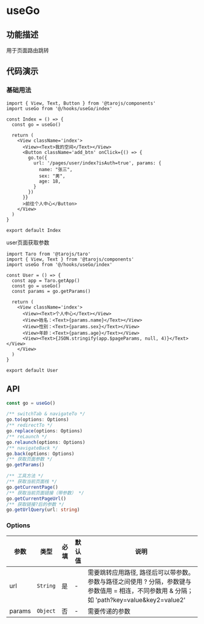 # useGo

## 功能描述
用于页面路由跳转

## 代码演示

### 基础用法

```tsx
import { View, Text, Button } from '@tarojs/components'
import useGo from '@/hooks/useGo/index'

const Index = () => {
  const go = useGo()

  return (
    <View className='index'>
      <View><Text>我的空间</Text></View>
      <Button className='add_btn' onClick={() => {
        go.to({
          url: '/pages/user/index?isAuth=true', params: {
            name: "张三",
            sex: "男",
            age: 18,
          }
        })
      }}
      >前往个人中心</Button>
    </View>
  )
}

export default Index
```
user页面获取参数
```tsx
import Taro from '@tarojs/taro'
import { View, Text } from '@tarojs/components'
import useGo from '@/hooks/useGo/index'

const User = () => {
  const app = Taro.getApp()
  const go = useGo()
  const params = go.getParams()

  return (
    <View className='index'>
      <View><Text>个人中心</Text></View>
      <View>姓名：<Text>{params.name}</Text></View>
      <View>性别：<Text>{params.sex}</Text></View>
      <View>年龄：<Text>{params.age}</Text></View>
      <View><Text>{JSON.stringify(app.$pageParams, null, 4)}</Text></View>
    </View>
  )
}

export default User
```

## API

```typescript
const go = useGo()

/** switchTab & navigateTo */
go.to(options: Options)
/** redirectTo */
go.replace(options: Options)
/** reLaunch */
go.relaunch(options: Options)
/** navigateBack */
go.back(options: Options)
/** 获取页面参数 */
go.getParams()

/** 工具方法 */
/** 获取当前页面栈 */
go.getCurrentPage()
/** 获取当前页面链接（带参数） */
go.getCurrentPageUrl()
/** 获取链接?后的参数 */
go.getUrlQuery(url: string)
```

### Options

| 参数   | 类型     | 必填 | 默认值 | 说明                                                                                                                                       |
| ------ | -------- | ---- | ------ | ------------------------------------------------------------------------------------------------------------------------------------------ |
| url    | `String` | 是   | -      | 需要跳转应用路径, 路径后可以带参数。参数与路径之间使用 ? 分隔，参数键与参数值用 = 相连，不同参数用 & 分隔；如 'path?key=value&key2=value2' |
| params | `Object` | 否   | -      | 需要传递的参数                                                                                                                             |